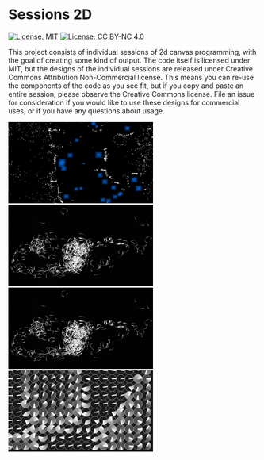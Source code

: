 # Sessions 2D

[![License: MIT](https://img.shields.io/badge/License-MIT-yellow.svg)](https://opensource.org/licenses/MIT) [![License: CC BY-NC 4.0](https://licensebuttons.net/l/by-nc/4.0/80x15.png)](http://creativecommons.org/licenses/by-nc/4.0/)

This project consists of individual sessions of 2d canvas programming, with the goal of creating some kind of output. The code itself is licensed under MIT, but the designs of the individual sessions are released under Creative Commons Attribution Non-Commercial license. This means you can re-use the components of the code as you see fit, but if you copy and paste an entire session, please observe the Creative Commons license. File an issue for consideration if you would like to use these designs for commercial uses, or if you have any questions about usage.

[![Session 004-exponential-growth](./004-exponential-growth/thumb.jpg)](http://sessions-2d.gregtatum.com/004-exponential-growth)
[![Session 003-feeding-time](./003-feeding-time/thumb.jpg)](http://sessions-2d.gregtatum.com/003-feeding-time)
[![Session 002-follow-your-buddy](./002-follow-your-buddy/thumb.jpg)](http://sessions-2d.gregtatum.com/002-follow-your-buddy)
[![Session 001-tick-tock](./001-tick-tock/thumb.jpg)](http://sessions-2d.gregtatum.com/001-tick-tock)
